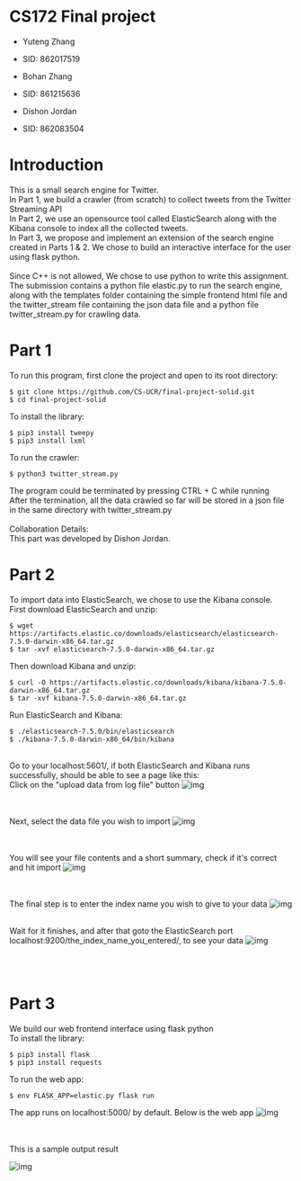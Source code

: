 # CS172 Final project
- Yuteng Zhang	
- SID: 862017519

- Bohan Zhang
- SID: 861215636

- Dishon Jordan
- SID: 862083504

# Introduction
This is a small search engine for Twitter. 
<br/>In Part 1, we build a crawler (from scratch) to collect tweets from the Twitter Streaming API
<br/>In Part 2, we use an opensource tool called ElasticSearch along with the Kibana console to index all the collected tweets.
<br/>In Part 3, we propose and implement an extension of the search engine created in Parts 1 & 2. We chose to build
an interactive interface for the user using flask python.
<br/>
<br/>Since C++ is not allowed, We chose to use python to write this assignment.
<br/>The submission contains a python file elastic.py to run the search engine, along with the templates folder containing the simple frontend html file and the twitter_stream file containing the json data file and a python file twitter_stream.py for crawling data. 


# Part 1
To run this program, first clone the project and open to its root directory:
```
$ git clone https://github.com/CS-UCR/final-project-solid.git
$ cd final-project-solid
```

To install the library:
```
$ pip3 install tweepy
$ pip3 install lxml
```

To run the crawler:
```
$ python3 twitter_stream.py
```
The program could be terminated by pressing CTRL + C while running
<br/>After the termination, all the data crawled so far will be stored in a json file in the same directory with twitter_stream.py
<br/>
<br/>
Collaboration Details:
<br/>This part was developed by Dishon Jordan. 
<br/>

# Part 2
To import data into ElasticSearch, we chose to use the Kibana console.
<br/>First download ElasticSearch and unzip:
```
$ wget https://artifacts.elastic.co/downloads/elasticsearch/elasticsearch-7.5.0-darwin-x86_64.tar.gz
$ tar -xvf elasticsearch-7.5.0-darwin-x86_64.tar.gz
```

Then download Kibana and unzip:
```
$ curl -O https://artifacts.elastic.co/downloads/kibana/kibana-7.5.0-darwin-x86_64.tar.gz
$ tar -xvf kibana-7.5.0-darwin-x86_64.tar.gz
```

Run ElasticSearch and Kibana:
```
$ ./elasticsearch-7.5.0/bin/elasticsearch
$ ./kibana-7.5.0-darwin-x86_64/bin/kibana
```

<br/>Go to your localhost:5601/, if both ElasticSearch and Kibana runs successfully, should be able to see a page like this:
<br/>Click on the "upload data from log file" button
![img](https://github.com/CS-UCR/final-project-solid/blob/master/img/a.png?raw=true)

<br/><br/>Next, select the data file you wish to import
![img](https://github.com/CS-UCR/final-project-solid/blob/master/img/b.png?raw=true)

<br/><br/>You will see your file contents and a short summary, check if it's correct and hit import
![img](https://github.com/CS-UCR/final-project-solid/blob/master/img/c.png?raw=true)

<br/><br/>The final step is to enter the index name you wish to give to your data
![img](https://github.com/CS-UCR/final-project-solid/blob/master/img/d.png?raw=true)

<br/>Wait for it finishes, and after that goto the ElasticSearch port localhost:9200/the_index_name_you_entered/, to see your data
![img](https://github.com/CS-UCR/final-project-solid/blob/master/img/e.png?raw=true)

<br/>
<br/>


# Part 3
We build our web frontend interface using flask python
<br/>To install the library:

```
$ pip3 install flask
$ pip3 install requests
```
To run the web app:
```
$ env FLASK_APP=elastic.py flask run
```
The app runs on localhost:5000/ by default. Below is the web app
![img](https://github.com/CS-UCR/final-project-solid/blob/master/img/f.png?raw=true)

<br/>
<br/>This is a sample output result

![img](https://github.com/CS-UCR/final-project-solid/blob/master/img/g.png?raw=true)
